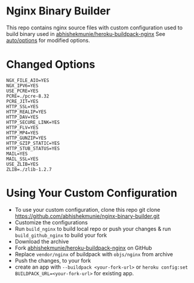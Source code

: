 Nginx Binary Builder
=======================

This repo contains nginx source files with custom configuration used to build binary used in [abhishekmunie/heroku-buildpack-nginx](https://github.com/abhishekmunie/heroku-buildpack-nginx.git)
See [auto/options](https://github.com/abhishekmunie/nginx-binary-builder/blob/master/auto/options) for modified options.

Changed Options
==================

    NGX_FILE_AIO=YES
    NGX_IPV6=YES
    USE_PCRE=YES
    PCRE=./pcre-8.32
    PCRE_JIT=YES
    HTTP_SSL=YES
    HTTP_REALIP=YES
    HTTP_DAV=YES
    HTTP_SECURE_LINK=YES
    HTTP_FLV=YES
    HTTP_MP4=YES
    HTTP_GUNZIP=YES
    HTTP_GZIP_STATIC=YES
    HTTP_STUB_STATUS=YES
    MAIL=YES
    MAIL_SSL=YES
    USE_ZLIB=YES
    ZLIB=./zlib-1.2.7

Using Your Custom Configuration
==================================

* To use your custom configuration, clone this repo
    git clone https://github.com/abhishekmunie/nginx-binary-builder.git
* Customize the configurations
* Run `build_nginx` to build local repo or push your changes & run `build_github_nginx` to build your fork
* Download the archive
* Fork [abhishekmunie/heroku-buildpack-nginx](https://github.com/abhishekmunie/heroku-buildpack-nginx) on GitHub
* Replace `vendor/nginx` of buildpack with `objs/nginx` from archive
* Push the changes, to your fork
* create an app with `--buildpack <your-fork-url>` or `heroku config:set BUILDPACK_URL=<your-fork-url>` for existing app.